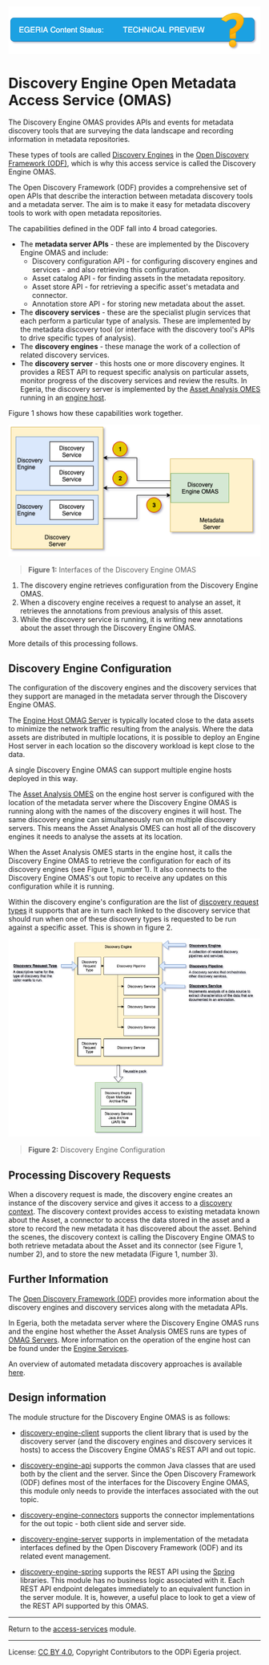 <!-- SPDX-License-Identifier: CC-BY-4.0 -->
<!-- Copyright Contributors to the ODPi Egeria project. -->

![TechPreview](../../../open-metadata-publication/website/images/egeria-content-status-tech-preview.png#pagewidth)

# Discovery Engine Open Metadata Access Service (OMAS)

The Discovery Engine OMAS provides APIs and events for metadata discovery tools
that are surveying the data landscape and recording information in
metadata repositories.

These types of tools are called
[Discovery Engines](../../frameworks/open-discovery-framework/docs/discovery-engine.md)
in the [Open Discovery Framework (ODF)](../../frameworks/open-discovery-framework),
which is why this access service is called the Discovery Engine OMAS.

The Open Discovery Framework (ODF) provides a comprehensive set of
open APIs that describe the interaction between metadata discovery tools
and a metadata server.  The aim is to make it easy for
metadata discovery tools to work with open metadata
repositories.

The capabilities defined in the ODF fall into 4 broad
categories.

* The **metadata server APIs** - these are implemented by the Discovery Engine OMAS and include:
  * Discovery configuration API - for configuring discovery engines and services - and
    also retrieving this configuration.
  * Asset catalog API - for finding assets in the metadata repository.
  * Asset store API - for retrieving a specific asset's metadata and connector.
  * Annotation store API - for storing new metadata about the asset.
* The **discovery services** - these are the specialist plugin services that each perform a particular type of analysis.
  These are implemented by the metadata discovery tool (or interface with the discovery tool's APIs to drive specific types of analysis).
* The **discovery engines** - these manage the work of a collection of related discovery services.
* The **discovery server** - this hosts one or more discovery engines.  It provides a REST API
  to request specific analysis on particular assets, monitor progress of the
  discovery services and review the results.  In Egeria, the discovery server
  is implemented by the [Asset Analysis OMES](../../engine-services/asset-analysis)
  running in an [engine host](../../admin-services/docs/concepts/engine-host.md).

Figure 1 shows how these capabilities work together.

![Figure 1](docs/open-discovery-operation.png)
> **Figure 1:** Interfaces of the Discovery Engine OMAS

1. The discovery engine retrieves configuration from the Discovery Engine OMAS.
2. When a discovery engine receives a request to analyse an asset, it
   retrieves the annotations from previous analysis of this asset.
3. While the discovery service is running, it is writing new annotations about
   the asset through the Discovery Engine OMAS.   

More details of this processing follows.

## Discovery Engine Configuration 

The configuration of the discovery engines and the discovery services
that they support are managed in the metadata server through
the Discovery Engine OMAS.

The [Engine Host OMAG Server](../../admin-services/docs/concepts/engine-host.md) is typically
located close to the data assets to minimize the network traffic
resulting from the analysis.  Where the data assets are
distributed in multiple locations, it is possible to
deploy an Engine Host server in each location so the
discovery workload is kept close to the data.

A single Discovery Engine OMAS can support multiple
engine hosts deployed in this way.

The [Asset Analysis OMES](../../engine-services/asset-analysis) on the engine host server is configured
with the location of the metadata server where the Discovery Engine OMAS
is running along with the names of the discovery engines it will host.
The same discovery engine can simultaneously run on multiple
discovery servers.  This means the Asset Analysis OMES
can host all of the discovery engines it needs to analyse
the assets at its location.

When the Asset Analysis OMES starts in the engine host, it calls the Discovery
Engine OMAS to retrieve the configuration for each of its
discovery engines (see Figure 1, number 1).
It also connects to the Discovery Engine
OMAS's out topic to receive any updates on this configuration
while it is running.

Within the discovery engine's configuration are the list of 
[discovery request types](../../frameworks/open-discovery-framework/docs/discovery-request-type.md) it supports that are in turn each linked to the
discovery service that should run when one of these discovery
types is requested to be run against a specific asset.
This is shown in figure 2.

![Figure 2](docs/discovery-engine-configuration.png)
> **Figure 2:** Discovery Engine Configuration

## Processing Discovery Requests

When a discovery request is made, the discovery engine creates an instance
of the discovery service and gives it access to a
[discovery context](../../frameworks/open-discovery-framework/docs/discovery-context.md).
The discovery context provides access to existing metadata known about the Asset, a connector
to access the data stored in the asset and a store to
record the new metadata it has discovered about the asset.
Behind the scenes, the discovery context is calling
the Discovery Engine OMAS to both retrieve metadata
about the Asset and its connector (see Figure 1, number 2),
and to store the new metadata (Figure 1, number 3).

## Further Information

The [Open Discovery Framework (ODF)](../../frameworks/open-discovery-framework)
provides more information about the discovery engines and
discovery services along with the metadata APIs.

In Egeria, both the metadata server where the Discovery Engine OMAS runs
and the engine host whether the Asset Analysis OMES runs are types of [OMAG Servers](../../../open-metadata-publication/website/omag-server/omag-server.md).
More information on the operation of the engine host
can be found under the [Engine Services](../../engine-services).

An overview of automated metadata discovery approaches is available
[here](../../../open-metadata-publication/website/metadata-discovery).


## Design information

The module structure for the Discovery Engine OMAS is as follows:

* [discovery-engine-client](discovery-engine-client) supports the client library that is used by
the discovery server (and the discovery engines and discovery services it hosts) to
access the Discovery Engine OMAS's REST API and out topic.

* [discovery-engine-api](discovery-engine-api) supports the common Java classes that are used both by the client and the server.
Since the Open Discovery Framework (ODF) defines most of the
interfaces for the Discovery Engine OMAS, this module only needs to provide the
interfaces associated with the out topic.

* [discovery-engine-connectors](discovery-engine-connectors) supports the 
connector implementations for the out topic - both client side and server side.

* [discovery-engine-server](discovery-engine-server) supports in implementation of the metadata interfaces
defined by the Open Discovery Framework (ODF) and its related event management.

* [discovery-engine-spring](discovery-engine-spring) supports the REST API using the [Spring](../../../developer-resources/Spring.md) libraries.
This module has no business logic associated with it.
Each REST API endpoint delegates immediately to an
equivalent function in the server module.
It is, however, a useful place to look to get a view of the
REST API supported by this OMAS.


----
Return to the [access-services](..) module.

----
License: [CC BY 4.0](https://creativecommons.org/licenses/by/4.0/),
Copyright Contributors to the ODPi Egeria project.


